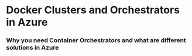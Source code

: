 # Docker Clusters and Orchestrators in Azure

### Why you need Container Orchestrators and what are different solutions in Azure







